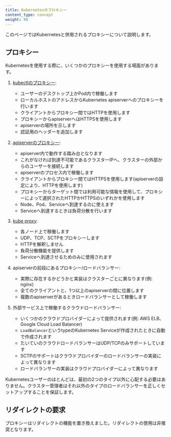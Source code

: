 ```yaml
---
title: Kubernetesのプロキシー
content_type: concept
weight: 90
---
```


<!-- overview -->
このページではKubernetesと併用されるプロキシーについて説明します。


<!-- body -->

## プロキシー

Kubernetesを使用する際に、いくつかのプロキシーを使用する場面があります。

1. [kubectlのプロキシー](/docs/tasks/access-application-cluster/access-cluster/#directly-accessing-the-rest-api):

    - ユーザーのデスクトップ上かPod内で稼働します
    - ローカルホストのアドレスからKubernetes apiserverへのプロキシーを行います
    - クライアントからプロキシー間ではHTTPを使用します
    - プロキシーからapiserverへはHTTPSを使用します
    - apiserverの場所を示します
    - 認証用のヘッダーを追加します

1. [apiserverのプロキシー](/docs/tasks/access-application-cluster/access-cluster/#discovering-builtin-services):

    - apiserver内で動作する踏み台となります
    - これがなければ到達不可能であるクラスターIPへ、クラスターの外部からのユーザーを接続します
    - apiserverのプロセス内で稼働します
    - クライアントからプロキシー間ではHTTPSを使用します(apiserverの設定により、HTTPを使用します)
    - プロキシーからターゲット間では利用可能な情報を使用して、プロキシーによって選択されたHTTPかHTTPSのいずれかを使用します
    - Node、Pod、Serviceへ到達するのに使えます
    - Serviceへ到達するときは負荷分散を行います

1.  [kube proxy](/ja/docs/concepts/services-networking/service/#ips-and-vips):

    - 各ノード上で稼働します
    - UDP、TCP、SCTPをプロキシーします
    - HTTPを解釈しません
    - 負荷分散機能を提供します
    - Serviceへ到達させるためのみに使用されます

1.  apiserverの前段にあるプロキシー/ロードバランサー:

    - 実際に存在するかどうかと実装はクラスターごとに異なります(例: nginx)
    - 全てのクライアントと、1つ以上のapiserverの間に位置します
    - 複数のapiserverがあるときロードバランサーとして稼働します

1.  外部サービス上で稼働するクラウドロードバランサー:

    - いくつかのクラウドプロバイダーによって提供されます(例: AWS ELB、Google Cloud Load Balancer)
    - `LoadBalancer`というtypeのKubernetes Serviceが作成されたときに自動で作成されます
    - たいていのクラウドロードバランサーはUDP/TCPのみサポートしています
    - SCTPのサポートはクラウドプロバイダーのロードバランサーの実装によって異なります
    - ロードバランサーの実装はクラウドプロバイダーによって異なります

Kubernetesユーザーのほとんどは、最初の2つのタイプ以外に心配する必要はありません。クラスター管理者はそれ以外のタイプのロードバランサーを正しくセットアップすることを保証します。

## リダイレクトの要求

プロキシーはリダイレクトの機能を置き換えました。リダイレクトの使用は非推奨となります。




